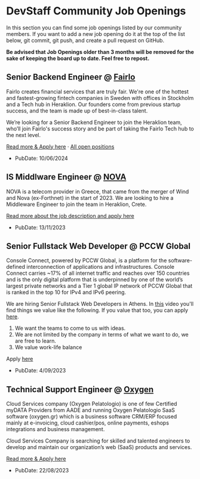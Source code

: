 # DevStaff Community Job Openings

In this section you can find some job openings listed by our community members.
If you want to add a new job opening do it at the top of the list below, git
commit, git push, and create a pull request on GitHub.

__Be advised that Job Openings older than 3 months will be removed for the sake
of keeping the board up to date. Feel free to repost.__

## Senior Backend Engineer @ [Fairlo](https://www.fairlo.se)

Fairlo creates financial services that are truly fair. We're one of the hottest and fastest-growing fintech companies in Sweden with offices in Stockholm and a Tech hub in Heraklion. Our founders come from previous startup success, and the team is made up of best-in-class talent.  

We’re looking for a Senior Backend Engineer to join the Heraklion team, who’ll join Fairlo's success story and be part of taking the Fairlo Tech hub to the next level.

[Read more & Apply here](https://careers.fairlo.se/jobs/4532514-senior-backend-engineer)  ·   [All open positions](https://careers.fairlo.se/)

* PubDate: 10/06/2024
  
## IS Middlware Engineer @ [NOVA](https://www.nova.gr)

NOVA is a telecom provider in Greece, that came from the merger of Wind and Nova (ex-Forthnet) in the start of 2023. We are looking to hire a Middleware Engineer to join the team in Heraklion, Crete.

[Read more about the job description and apply here](https://fa-eoqe-saasfaprod1.fa.ocs.oraclecloud.com/hcmUI/CandidateExperience/en/sites/CX/job/144)

* PubDate: 13/11/2023

##  Senior Fullstack Web Developer @ PCCW Global

Console Connect, powered by PCCW Global, is a platform for the software-defined interconnection of applications and infrastructures. Console Connect carries ~17% of all internet traffic and reaches over 150 countries and is the only digital platform that is underpinned by one of the world’s largest private networks and a Tier 1 global IP network of PCCW Global that is ranked in the top 10 for IPv4 and IPv6 peering.

We are hiring Senior Fullstack Web Developers in Athens. In [this](https://www.consoleconnect.com/why-console-connect/about-console-connect/) video you'll find things we value like the following. If you value that too, you can apply [here](https://www.linkedin.com/jobs/view/3685489649). 

1. We want the teams to come to us with ideas.
2. We are not limited by the company in terms of what we want to do, we are free to learn.
3. We value work-life balance

Apply [here](https://www.linkedin.com/jobs/view/3685489649/)

* PubDate: 4/09/2023

## Technical Support Engineer @ [Oxygen](https://www.pelatologio.gr)

Cloud Services company (Oxygen Pelatologio) is one of few Certified myDATA Providers from AADE and running Oxygen Pelatologio SaaS software (oxygen.gr) which is a business software CRM/ERP focused mainly at e-invoicing, cloud cashier/pos, online payments, eshops integrations and business management.

Cloud Services Company is searching for skilled and talented engineers to develop and maintain our organization’s web (SaaS) products and services.

[Read more & Apply here](https://www.pelatologio.gr/doc.php?category=job_ads&did=258&sub1=4&sub2=56&lang=1)

* PubDate: 22/08/2023
